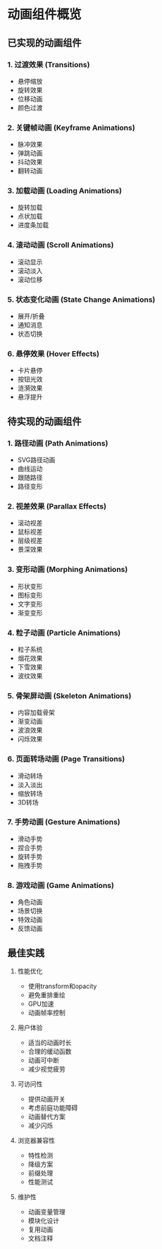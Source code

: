 # 动画组件概览

## 已实现的动画组件

### 1. 过渡效果 (Transitions)
- 悬停缩放
- 旋转效果
- 位移动画
- 颜色过渡

### 2. 关键帧动画 (Keyframe Animations)
- 脉冲效果
- 弹跳动画
- 抖动效果
- 翻转动画

### 3. 加载动画 (Loading Animations)
- 旋转加载
- 点状加载
- 进度条加载

### 4. 滚动动画 (Scroll Animations)
- 滚动显示
- 滚动淡入
- 滚动位移

### 5. 状态变化动画 (State Change Animations)
- 展开/折叠
- 通知消息
- 状态切换

### 6. 悬停效果 (Hover Effects)
- 卡片悬停
- 按钮光效
- 涟漪效果
- 悬浮提升

## 待实现的动画组件

### 1. 路径动画 (Path Animations)
- SVG路径动画
- 曲线运动
- 跟随路径
- 路径变形

### 2. 视差效果 (Parallax Effects)
- 滚动视差
- 鼠标视差
- 层级视差
- 景深效果

### 3. 变形动画 (Morphing Animations)
- 形状变形
- 图标变形
- 文字变形
- 渐变变形

### 4. 粒子动画 (Particle Animations)
- 粒子系统
- 烟花效果
- 下雪效果
- 波纹效果

### 5. 骨架屏动画 (Skeleton Animations)
- 内容加载骨架
- 渐变动画
- 波浪效果
- 闪烁效果

### 6. 页面转场动画 (Page Transitions)
- 滑动转场
- 淡入淡出
- 缩放转场
- 3D转场

### 7. 手势动画 (Gesture Animations)
- 滑动手势
- 捏合手势
- 旋转手势
- 拖拽手势

### 8. 游戏动画 (Game Animations)
- 角色动画
- 场景切换
- 特效动画
- 反馈动画

## 最佳实践

1. 性能优化
   - 使用transform和opacity
   - 避免重排重绘
   - GPU加速
   - 动画帧率控制

2. 用户体验
   - 适当的动画时长
   - 合理的缓动函数
   - 动画可中断
   - 减少视觉疲劳

3. 可访问性
   - 提供动画开关
   - 考虑前庭功能障碍
   - 动画替代方案
   - 减少闪烁

4. 浏览器兼容性
   - 特性检测
   - 降级方案
   - 前缀处理
   - 性能测试

5. 维护性
   - 动画变量管理
   - 模块化设计
   - 复用动画
   - 文档注释 